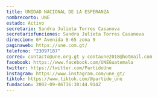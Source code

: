 ```yaml
---
title: UNIDAD NACIONAL DE LA ESPERANZA
nombrecorto: UNE
estado: Activo
secretario: Sandra Julieta Torres Casanova
secretariofunciones: Sandra Julieta Torres Casanova
direccion: 6ª Avenida 8-65 zona 9
paginaweb: https://une.com.gt/
telefono: "23097187"
correo: contacto@une.org.gt y contaune2018@hotmail.com
facebook: https://www.facebook.com/UNEGuatemala
twitter: https://twitter.com/PartidoUne
instagram: https://www.instagram.com/une_gt/
tiktok: https://www.tiktok.com/@partido_une
fundacion: 2002-09-06T16:30:44.914Z
---
```

